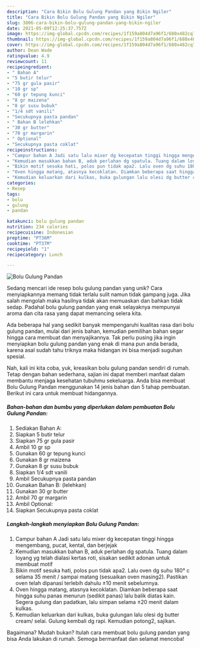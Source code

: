 ```yaml
---
description: "Cara Bikin Bolu Gulung Pandan yang Bikin Ngiler"
title: "Cara Bikin Bolu Gulung Pandan yang Bikin Ngiler"
slug: 3806-cara-bikin-bolu-gulung-pandan-yang-bikin-ngiler
date: 2021-05-09T12:25:37.757Z
image: https://img-global.cpcdn.com/recipes/1f159a804d7a96f1/680x482cq70/bolu-gulung-pandan-foto-resep-utama.jpg
thumbnail: https://img-global.cpcdn.com/recipes/1f159a804d7a96f1/680x482cq70/bolu-gulung-pandan-foto-resep-utama.jpg
cover: https://img-global.cpcdn.com/recipes/1f159a804d7a96f1/680x482cq70/bolu-gulung-pandan-foto-resep-utama.jpg
author: Dean Wade
ratingvalue: 4.9
reviewcount: 11
recipeingredient:
- " Bahan A"
- "5 butir telur"
- "75 gr gula pasir"
- "10 gr sp"
- "60 gr tepung kunci"
- "8 gr maizena"
- "8 gr susu bubuk"
- "1/4 sdt vanili"
- "Secukupnya pasta pandan"
- " Bahan B lelehkan"
- "30 gr butter"
- "70 gr margarin"
- " Optional"
- "Secukupnya pasta coklat"
recipeinstructions:
- "Campur bahan A Jadi satu lalu mixer dg kecepatan tinggi hingga mengembang, pucat, kental, dan berjejak"
- "Kemudian masukkan bahan B, aduk perlahan dg spatula. Tuang dalam loyang yg telah dialasi kertas roti, sisakan sedikit adonan untuk membuat motif"
- "Bikin motif sesuka hati, polos pun tidak apa2. Lalu oven dg suhu 180° c selama 35 menit / sampai matang (sesuaikan oven masing2). Pastikan oven telah dipanasi terlebih dahulu ±10 menit sebelumnya."
- "Oven hingga matang, atasnya kecoklatan. Diamkan beberapa saat hingga suhu panas menurun (sedikit panas) lalu balik diatas kain. Segera gulung dan padatkan, lalu simpan selama ±20 menit dalam kulkas."
- "Kemudian keluarkan dari kulkas, buka gulungan lalu olesi dg butter cream/ selai. Gulung kembali dg rapi. Kemudian potong2, sajikan."
categories:
- Resep
tags:
- bolu
- gulung
- pandan

katakunci: bolu gulung pandan 
nutrition: 234 calories
recipecuisine: Indonesian
preptime: "PT36M"
cooktime: "PT37M"
recipeyield: "1"
recipecategory: Lunch

---
```



![Bolu Gulung Pandan](https://img-global.cpcdn.com/recipes/1f159a804d7a96f1/680x482cq70/bolu-gulung-pandan-foto-resep-utama.jpg)

Sedang mencari ide resep bolu gulung pandan yang unik? Cara menyiapkannya memang tidak terlalu sulit namun tidak gampang juga. Jika salah mengolah maka hasilnya tidak akan memuaskan dan bahkan tidak sedap. Padahal bolu gulung pandan yang enak selayaknya mempunyai aroma dan cita rasa yang dapat memancing selera kita.



Ada beberapa hal yang sedikit banyak mempengaruhi kualitas rasa dari bolu gulung pandan, mulai dari jenis bahan, kemudian pemilihan bahan segar hingga cara membuat dan menyajikannya. Tak perlu pusing jika ingin menyiapkan bolu gulung pandan yang enak di mana pun anda berada, karena asal sudah tahu triknya maka hidangan ini bisa menjadi suguhan spesial.


Nah, kali ini kita coba, yuk, kreasikan bolu gulung pandan sendiri di rumah. Tetap dengan bahan sederhana, sajian ini dapat memberi manfaat dalam membantu menjaga kesehatan tubuhmu sekeluarga. Anda bisa membuat Bolu Gulung Pandan menggunakan 14 jenis bahan dan 5 tahap pembuatan. Berikut ini cara untuk membuat hidangannya.

<!--inarticleads1-->

##### Bahan-bahan dan bumbu yang diperlukan dalam pembuatan Bolu Gulung Pandan:

1. Sediakan  Bahan A:
1. Siapkan 5 butir telur
1. Siapkan 75 gr gula pasir
1. Ambil 10 gr sp
1. Gunakan 60 gr tepung kunci
1. Gunakan 8 gr maizena
1. Gunakan 8 gr susu bubuk
1. Siapkan 1/4 sdt vanili
1. Ambil Secukupnya pasta pandan
1. Gunakan  Bahan B: (lelehkan)
1. Gunakan 30 gr butter
1. Ambil 70 gr margarin
1. Ambil  Optional:
1. Siapkan Secukupnya pasta coklat




<!--inarticleads2-->

##### Langkah-langkah menyiapkan Bolu Gulung Pandan:

1. Campur bahan A Jadi satu lalu mixer dg kecepatan tinggi hingga mengembang, pucat, kental, dan berjejak
1. Kemudian masukkan bahan B, aduk perlahan dg spatula. Tuang dalam loyang yg telah dialasi kertas roti, sisakan sedikit adonan untuk membuat motif
1. Bikin motif sesuka hati, polos pun tidak apa2. Lalu oven dg suhu 180° c selama 35 menit / sampai matang (sesuaikan oven masing2). Pastikan oven telah dipanasi terlebih dahulu ±10 menit sebelumnya.
1. Oven hingga matang, atasnya kecoklatan. Diamkan beberapa saat hingga suhu panas menurun (sedikit panas) lalu balik diatas kain. Segera gulung dan padatkan, lalu simpan selama ±20 menit dalam kulkas.
1. Kemudian keluarkan dari kulkas, buka gulungan lalu olesi dg butter cream/ selai. Gulung kembali dg rapi. Kemudian potong2, sajikan.




Bagaimana? Mudah bukan? Itulah cara membuat bolu gulung pandan yang bisa Anda lakukan di rumah. Semoga bermanfaat dan selamat mencoba!
